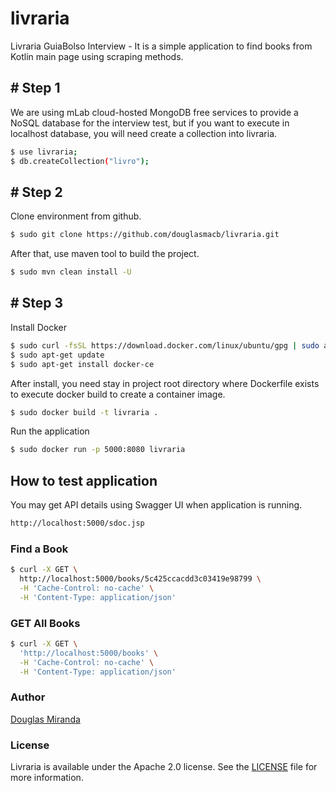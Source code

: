 # livraria
Livraria GuiaBolso Interview - It is a simple application to find books from Kotlin main page using scraping methods.

## # Step 1

We are using mLab cloud-hosted MongoDB free services to provide a NoSQL database for the interview test, but if you want to execute in localhost database, you will need create a collection into livraria.

```bash
$ use livraria;
$ db.createCollection("livro");
```

## # Step 2

Clone environment from github.

```bash
$ sudo git clone https://github.com/douglasmacb/livraria.git
```

After that, use maven tool to build the project.

```bash
$ sudo mvn clean install -U
```

## # Step 3

Install Docker

```bash
$ sudo curl -fsSL https://download.docker.com/linux/ubuntu/gpg | sudo apt-key add -
$ sudo apt-get update
$ sudo apt-get install docker-ce
```

After install, you need stay in project root directory where Dockerfile exists to execute docker build to create a container image.

```bash
$ sudo docker build -t livraria .
```
Run the application

```bash
$ sudo docker run -p 5000:8080 livraria
```

## How to test application

You may get API details using Swagger UI when application is running.
```bash
http://localhost:5000/sdoc.jsp
```

### Find a Book
```bash
$ curl -X GET \
  http://localhost:5000/books/5c425ccacdd3c03419e98799 \
  -H 'Cache-Control: no-cache' \
  -H 'Content-Type: application/json' 
```

### GET All Books
```bash
$ curl -X GET \
  'http://localhost:5000/books' \
  -H 'Cache-Control: no-cache' \
  -H 'Content-Type: application/json' 
  ```
  
### Author
[Douglas Miranda](https://github.com/douglasmacb)

### License
Livraria is available under the Apache 2.0 license. See the [LICENSE](./LICENSE) file for more information.

